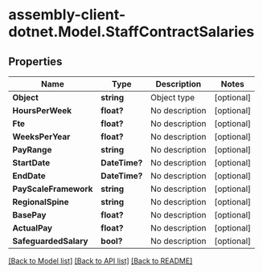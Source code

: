 # assembly-client-dotnet.Model.StaffContractSalaries
## Properties

Name | Type | Description | Notes
------------ | ------------- | ------------- | -------------
**Object** | **string** | Object type | [optional] 
**HoursPerWeek** | **float?** | No description | [optional] 
**Fte** | **float?** | No description | [optional] 
**WeeksPerYear** | **float?** | No description | [optional] 
**PayRange** | **string** | No description | [optional] 
**StartDate** | **DateTime?** | No description | [optional] 
**EndDate** | **DateTime?** | No description | [optional] 
**PayScaleFramework** | **string** | No description | [optional] 
**RegionalSpine** | **string** | No description | [optional] 
**BasePay** | **float?** | No description | [optional] 
**ActualPay** | **float?** | No description | [optional] 
**SafeguardedSalary** | **bool?** | No description | [optional] 

[[Back to Model list]](../README.md#documentation-for-models) [[Back to API list]](../README.md#documentation-for-api-endpoints) [[Back to README]](../README.md)

